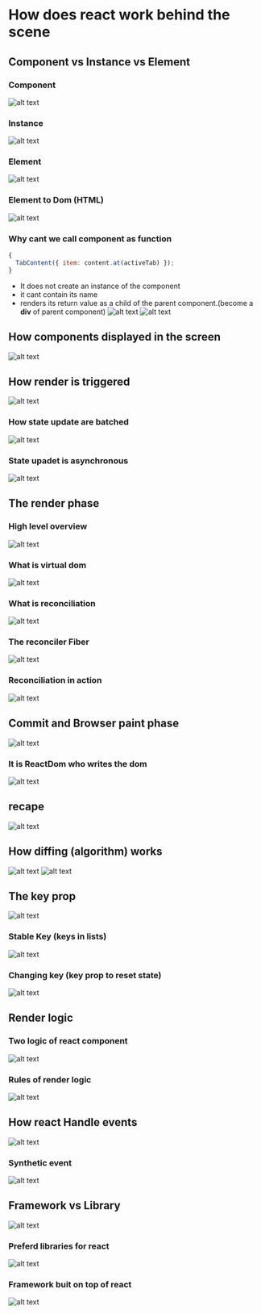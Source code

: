 # How does react work behind the scene

## Component vs Instance vs Element

### Component

![alt text](components-react.png)

### Instance

![alt text](component-instance.png)

### Element

![alt text](react-element.png)

### Element to Dom (HTML)

![alt text](elemet-to-dom.png)

### Why cant we call component as function

```jsx
{
  TabContent({ item: content.at(activeTab) });
}
```

- It does not create an instance of the component
- it cant contain its name
- renders its return value as a child of the parent component.(become a **div** of parent component)
  ![alt text](wrong-way-to-use-components.png)
  ![alt text](cant-even-mahange-own-state.png)

## How components displayed in the screen

![alt text](how-component-displayed-on-the-screen.png)

## How render is triggered

![alt text](how-render-is-trigered.png)

### How state update are batched

![alt text](how-stateUpdate-areBatched.png)

### State upadet is asynchronous

![alt text](updating-stateIs-asynchronous.png)

## The render phase

### High level overview

![alt text](render-phase.png)

### What is virtual dom

![alt text](virtual-dom.png)

### What is reconciliation

![alt text](reconciliation.png)

### The reconciler Fiber

![alt text](the-reconciler-FIBER.png)

### Reconciliation in action

![alt text](reconciliation-in-action.png)

## Commit and Browser paint phase

![alt text](the-commit-and-browserpain-phase.png)

### It is ReactDom who writes the dom

![alt text](commit-and-browserpaint-2.png)

## recape

![alt text](recape.png)

## How diffing (algorithm) works

![alt text](how-diffing-works.png)
![alt text](how-diffing-works-2.png)

## The key prop

![alt text](the-key-prop.png)

### Stable Key (keys in lists)

![alt text](keys-in-lists-stableKey.png)

### Changing key (key prop to reset state)

![alt text](key-prop-to-reset-state-ChangingKey.png)

## Render logic

### Two logic of react component

![alt text](two-logic-of-react-component.png)

### Rules of render logic

![alt text](rules-of-renderLogic.png)

## How react Handle events

![alt text](how-react-handle-events.png)

### Synthetic event

![alt text](sythetic-event.png)

## Framework vs Library

![alt text](framework-vs-library.png)

### Preferd libraries for react

![alt text](some-of-the-prefered-library.png)

### Framework buit on top of react

![alt text](framework-buit-onTop-oFreact.png)
